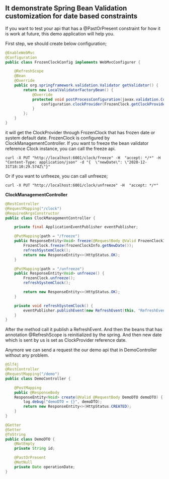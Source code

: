 ## It demonstrate Spring Bean Validation customization for date based constraints

If you want to test your api that has a @PastOrPresent constraint for how it is work at future, this demo application will help you.

First step, we should create below configuration;

```java
@EnableWebMvc
@Configuration
public class FrozenClockConfig implements WebMvcConfigurer {

    @RefreshScope
    @Bean
    @Override
    public org.springframework.validation.Validator getValidator() {
        return new LocalValidatorFactoryBean() {
            @Override
            protected void postProcessConfiguration(javax.validation.Configuration<?> configuration) {
                configuration.clockProvider(FrozenClock.getClockProvider());
            }
        };
    }
}
```

it will get the ClockProvider through FrozenClock that has frozen date or system default date. FrozenClock is configured by ClockManagementController.
If you want to freeze the bean validator reference Clock instance, you can call the freeze api.
```shell script
curl -X PUT "http://localhost:6001/clock/freeze" -H  "accept: */*" -H  "Content-Type: application/json" -d "{  \"newDate\": \"2020-12-31T18:10:29.574Z\"}"
```

Or if you want to unfreeze, you can call unfreeze;
```shell script
curl -X PUT "http://localhost:6001/clock/unfreeze" -H  "accept: */*"
```

**ClockManagementController**
```java
@RestController
@RequestMapping("/clock")
@RequiredArgsConstructor
public class ClockManagementController {

    private final ApplicationEventPublisher eventPublisher;

    @PutMapping(path = "/freeze")
    public ResponseEntity<Void> freeze(@RequestBody @Valid FrozenClockInfo frozenClockInfo) {
        FrozenClock.freeze(frozenClockInfo.getNewDate());
        refreshSystemClock();
        return new ResponseEntity<>(HttpStatus.OK);
    }

    @PutMapping(path = "/unfreeze")
    public ResponseEntity<Void> unfreeze() {
        FrozenClock.unfreeze();
        refreshSystemClock();

        return new ResponseEntity<>(HttpStatus.OK);
    }

    private void refreshSystemClock() {
        eventPublisher.publishEvent(new RefreshEvent(this, "RefreshEvent", "Refresh synchronized clock  related beans"));
    }
}
```

After the method call it publish a RefreshEvent. And then the beans that has annotation @RefreshScope is reinitialized by the spring.
And then new date which is sent by us is set as ClockProvider reference date.

Anymore we can send a request the our demo api that in DemoController without any problem.

```java
@Slf4j
@RestController
@RequestMapping("/demo")
public class DemoController {

    @PostMapping
    public @ResponseBody
    ResponseEntity<Void> create(@Valid @RequestBody DemoDTO demoDTO) {
        log.debug("demoDTO = {}", demoDTO);
        return new ResponseEntity<>(HttpStatus.CREATED);
    }
}

@Getter
@Setter
@ToString
public class DemoDTO {
    @NotEmpty
    private String id;

    @PastOrPresent
    @NotNull
    private Date operationDate;
}
```
